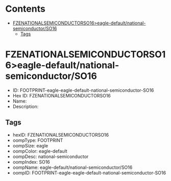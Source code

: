 



Contents
========

* [FZENATIONALSEMICONDUCTORSO16>eagle-default/national-semiconductor/SO16](#fzenationalsemiconductorso16eagle-defaultnational-semiconductorso16)
	* [Tags](#tags)

# FZENATIONALSEMICONDUCTORSO16>eagle-default/national-semiconductor/SO16

- ID: FOOTPRINT-eagle-eagle-default-national-semiconductor-SO16
- Hex ID: FZENATIONALSEMICONDUCTORSO16
- Name: 
- Description: 

## Tags

- hexID: FZENATIONALSEMICONDUCTORSO16
- oompType: FOOTPRINT
- oompSize: eagle
- oompColor: eagle-default
- oompDesc: national-semiconductor
- oompIndex: SO16
- oompName: eagle-default/national-semiconductor/SO16
- oompID: FOOTPRINT-eagle-eagle-default-national-semiconductor-SO16
